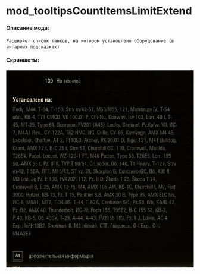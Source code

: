 # mod_tooltipsCountItemsLimitExtend
#### Описание мода:
    Расширяет список танков, на котором установлено оборудование (в ангарных подсказках)

#### Скриншоты:
![ScreenShot](./screen.jpg)
